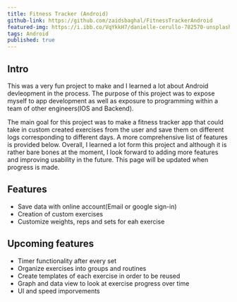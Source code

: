 ```yaml
---
title: Fitness Tracker (Android)
github-link: https://github.com/zaidsbaghal/FitnessTrackerAndroid
featured-img: https://i.ibb.co/VqYkkH7/danielle-cerullo-782570-unsplash.jpg
tags: Android
published: true
---
```


## Intro

This was a very fun project to make and I learned a lot about Android devleopment in the process. The purpose of this project was to expose myself to app development as well as exposure to programming within a team of other engineers(IOS and Backend). 

The main goal for this project was to make a fitness tracker app that could take in custom created exercises from the user and save them on different logs corresponding to different days. A more comprehensive list of features is provided below. Overall, I learned a lot form this project and although it is rather bare bones at the moment, I look forward to adding more features and improving usability in the future. This page will be updated when progress is made. 

## Features

* Save data with online account(Email or google sign-in)
* Creation of custom exercises
* Customize weights, reps and sets for eah exercise

## Upcoming features

* Timer functionality after every set
* Organize exercises into groups and routines
* Create templates of each exercise in order to be reused
* Graph and data view to look at exercise progress over time
* UI and speed imporvements